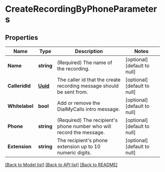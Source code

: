 # CreateRecordingByPhoneParameters

## Properties
Name | Type | Description | Notes
------------ | ------------- | ------------- | -------------
**Name** | **string** | (Required)  The name of the recording. | [optional] [default to null]
**CalleridId** | [**Uuid**](UUID.md) | The caller id that the create recording message should be sent from. | [optional] [default to null]
**Whitelabel** | **bool** | Add or remove the DialMyCalls intro message. | [optional] [default to null]
**Phone** | **string** | (Required)  The recipient&#39;s phone number who will record the message. | [optional] [default to null]
**Extension** | **string** | The recipient&#39;s phone extension up to 10 numeric digits. | [optional] [default to null]

[[Back to Model list]](../README.md#documentation-for-models) [[Back to API list]](../README.md#documentation-for-api-endpoints) [[Back to README]](../README.md)


